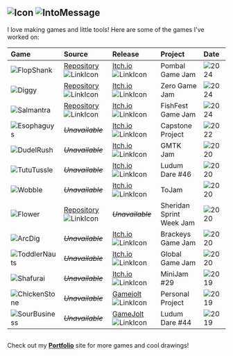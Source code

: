 ##  ![Icon](https://img.icons8.com/?size=100&id=aFxfm4qI75vj&format=png&color=000000) ![IntoMessage][IntoMessage] 
I love making games and little tools! Here are some of the games I've worked on:  

<!-- Table -->
| Game                          | Source                                 | Release                                     | Project                     | Date          |
|:------------------------------|:---------------------------------------|:--------------------------------------------|:----------------------------|:--------------|
| ![FlopShank][FlopShank]       | [Repository][FlopShankRepo]![LinkIcon] | [Itch.io][FlopShankRelease]![LinkIcon]      | Pombal Game Jam             | ![2024][2024] |
| ![Diggy][Diggy]               | [Repository][DiggyRepo]![LinkIcon]     | [Itch.io][DiggyRelease]![LinkIcon]          | Zero Game Jam               | ![2024][2024] |
| ![Salmantra][Salmantra]       | [Repository][SalmantraRepo]![LinkIcon] | [Itch.io][SalmantraRelease]![LinkIcon]      | FishFest Game Jam           | ![2024][2024] |
| ![Esophaguys][Esophaguys]     |~~_Unavailable_~~                       | [Itch.io][EsophaguysRelease]![LinkIcon]     | Capstone Project            | ![2022][2022] |
| ![DudelRush][DudelRush]       |~~_Unavailable_~~                       | [Itch.io][DudelRushRelease]![LinkIcon]      | GMTK Jam                    | ![2020][2020] |
| ![TutuTussle][TutuTussle]     |~~_Unavailable_~~                       | [Itch.io][TutuTussleRelease]![LinkIcon]     | Ludum Dare #46              | ![2020][2020] |
| ![Wobble][Wobble]             |~~_Unavailable_~~                       | [Itch.io][WobbleRelease]![LinkIcon]         | ToJam                       | ![2020][2020] |
| ![Flower][Flower]             | [Repository][FlowerRepo]![LinkIcon]    |~~_Unavailable_~~                            | Sheridan Sprint Week Jam    | ![2020][2020] |
| ![ArcDig][ArcDig]             |~~_Unavailable_~~                       | [Itch.io][ArcDigRelease]![LinkIcon]         | Brackeys Game Jam           | ![2020][2020] |
| ![ToddlerNauts][ToddlerNauts] |~~_Unavailable_~~                       | [Itch.io][ToddlerNautsRelease]![LinkIcon]   | Global Game Jam             | ![2020][2020] |
| ![Shafurai][Shafurai]         |~~_Unavailable_~~                       | [Itch.io][ShafuraiRelease]![LinkIcon]       | MiniJam #29                 | ![2019][2019] |
| ![ChickenStone][ChickenStone] |~~_Unavailable_~~                       | [Gamejolt][ChickenStoneRelease]![LinkIcon]  | Personal Project            | ![2019][2019] |
| ![SourBusiness][SourBusiness] |~~_Unavailable_~~                       | [GameJolt][SourBusinessRelease]![LinkIcon]  | Ludum Dare #44              | ![2019][2019] |

##
Check out my [**Portfolio**](https://www.gabrielholtschlag.com) site for more games and cool drawings!  

<!-- Into -->
[IntoMessage]: https://readme-typing-svg.herokuapp.com?font=Roboto&weight=900&size=22&duration=3000&pause=0&color=F7CB4E&multiline=true&repeat=false&height=31&width=400&lines=Hi+there,+I'm+Gabriel! 
<!-- Icons  -->
[LinkIcon]: https://img.icons8.com/?size=12&id=zWS3SNRj7odb&format=png&color=007BFF
<!-- Repository Links -->
[FlopShankRepo]: https://github.com/Tristannn1337/PombalGamJam2024.git

<!-- Repository Links -->
[DiggyRepo]: https://github.com/jfvfrazao/zeroGameJam.git
[SalmantraRepo]: https://github.com/GabrielHoltschlag/ReverseFishing.git
[FlowerRepo]:https://github.com/rowanallcorn/DesignWeekSPR2020.git

<!-- Release Links -->
[FlopShankRelease]: https://tmichael.itch.io/flopshank-redemption
[DiggyRelease]: https://isaac-pais.itch.io/diggys-hunt
[SalmantraRelease]: https://kaylachu23.itch.io/salmantra
[EsophaguysRelease]: https://esophaguys.itch.io/esophaguys
[DudelRushRelease]:https://gabrielholtschlag.itch.io/dudelrush
[TutuTussleRelease]: https://gabrielholtschlag.itch.io/tututussle
[WobbleRelease]: https://gabrielholtschlag.itch.io/wobble-frenzy
[ArcDigRelease]: https://gabrielholtschlag.itch.io/arcadig
[ToddlerNautsRelease]: https://arianatomcsak.itch.io/toddler-nauts
[ShafuraiRelease]: https://gabrielholtschlag.itch.io/shafurai
[ChickenStoneRelease]: https://gamejolt.com/games/ChickenStone/414008
[SourBusinessRelease]: https://gamejolt.com/games/SourBusiness/411144

<!-- Game Title URLS -->
[FlopShank]: https://readme-typing-svg.herokuapp.com?font=Roboto&weight=900&size=14&duration=1000&pause=0&color=F7CB4E&multiline=true&repeat=false&height=22&width=200&lines=FlopShank+Redemption
[Diggy]: https://readme-typing-svg.herokuapp.com?font=Roboto&weight=900&size=14&duration=1000&pause=0&color=F7CB4E&multiline=true&repeat=false&height=22&width=200&lines=Diggy%27s+Hunt
[Salmantra]: https://readme-typing-svg.herokuapp.com?font=Roboto&weight=900&size=14&duration=1000&pause=0&color=F7CB4E&multiline=true&repeat=false&height=22&width=200&lines=Salmantra
[Esophaguys]: https://readme-typing-svg.herokuapp.com?font=Roboto&weight=900&size=14&duration=1000&pause=0&color=F7CB4E&multiline=true&repeat=false&height=22&width=200&lines=Esophaguys
[DudelRush]: https://readme-typing-svg.herokuapp.com?font=Roboto&weight=900&size=14&duration=1000&pause=0&color=F7CB4E&multiline=true&repeat=false&height=22&width=200&lines=Dudel+Rush
[TutuTussle]: https://readme-typing-svg.herokuapp.com?font=Roboto&weight=900&size=14&duration=1000&pause=0&color=F7CB4E&multiline=true&repeat=false&height=22&width=200&lines=Tutu+Tussle
[Flower]: https://readme-typing-svg.herokuapp.com?font=Roboto&weight=900&size=14&duration=1000&pause=0&color=F7CB4E&multiline=true&repeat=false&height=22&width=200&lines=Floweer+Defense
[Wobble]: https://readme-typing-svg.herokuapp.com?font=Roboto&weight=900&size=14&duration=1000&pause=0&color=F7CB4E&multiline=true&repeat=false&height=22&width=200&lines=Wobble+Frenzy
[ArcDig]: https://readme-typing-svg.herokuapp.com?font=Roboto&weight=900&size=14&duration=1000&pause=0&color=F7CB4E&multiline=true&repeat=false&height=22&width=200&lines=ArcDig
[ToddlerNauts]: https://readme-typing-svg.herokuapp.com?font=Roboto&weight=900&size=14&duration=1000&pause=0&color=F7CB4E&multiline=true&repeat=false&height=22&width=200&lines=Toddler-Nauts
[Shafurai]: https://readme-typing-svg.herokuapp.com?font=Roboto&weight=900&size=14&duration=1000&pause=0&color=F7CB4E&multiline=true&repeat=false&height=22&width=200&lines=Shafurai
[ChickenStone]: https://readme-typing-svg.herokuapp.com?font=Roboto&weight=900&size=14&duration=1000&pause=0&color=F7CB4E&multiline=true&repeat=false&height=22&width=200&lines=ChickenStone
[SourBusiness]: https://readme-typing-svg.herokuapp.com?font=Roboto&weight=900&size=14&duration=1000&pause=0&color=F7CB4E&multiline=true&repeat=false&height=22&width=200&lines=Sour+Business

<!-- Dates -->
[2025]: https://readme-typing-svg.herokuapp.com?font=Roboto&weight=900&size=14&duration=10&pause=0&color=4EF7B7&multiline=true&repeat=false&height=22&width=40&lines=2025
[2024]: https://readme-typing-svg.herokuapp.com?font=Roboto&weight=900&size=12&duration=10&pause=0&color=4EF7A1&multiline=true&repeat=false&height=18&width=40&lines=2024
[2023]: https://readme-typing-svg.herokuapp.com?font=Roboto&weight=900&size=14&duration=10&pause=0&color=4EF7A1&multiline=true&repeat=false&height=22&width=40&lines=2023
[2022]: https://readme-typing-svg.herokuapp.com?font=Roboto&weight=900&size=14&duration=10&pause=0&color=F7E34E&multiline=true&repeat=false&height=22&width=40&lines=2022
[2021]: https://readme-typing-svg.herokuapp.com?font=Roboto&weight=900&size=14&duration=10&pause=0&color=F7D04E&multiline=true&repeat=false&height=22&width=40&lines=2021
[2020]: https://readme-typing-svg.herokuapp.com?font=Roboto&weight=900&size=14&duration=10&pause=0&color=F7B24E&multiline=true&repeat=false&height=22&width=40&lines=2020
[2019]: https://readme-typing-svg.herokuapp.com?font=Roboto&weight=900&size=14&duration=10&pause=0&color=F79C4E&multiline=true&repeat=false&height=22&width=40&lines=2019
[2018]: https://readme-typing-svg.herokuapp.com?font=Roboto&weight=900&size=14&duration=10&pause=0&color=F77F4E&multiline=true&repeat=false&height=22&width=60&lines=2018
